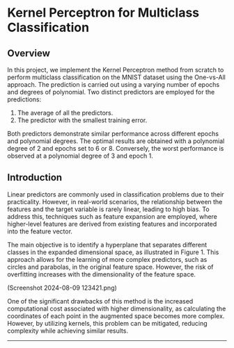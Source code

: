 # Kernel Perceptron for Multiclass Classification

## Overview

In this project, we implement the Kernel Perceptron method from scratch to perform multiclass classification on the MNIST dataset using the One-vs-All approach. The prediction is carried out using a varying number of epochs and degrees of polynomial. Two distinct predictors are employed for the predictions:

1. The average of all the predictors.
2. The predictor with the smallest training error.

Both predictors demonstrate similar performance across different epochs and polynomial degrees. The optimal results are obtained with a polynomial degree of 2 and epochs set to 6 or 8. Conversely, the worst performance is observed at a polynomial degree of 3 and epoch 1.

## Introduction

Linear predictors are commonly used in classification problems due to their practicality. However, in real-world scenarios, the relationship between the features and the target variable is rarely linear, leading to high bias. To address this, techniques such as feature expansion are employed, where higher-level features are derived from existing features and incorporated into the feature vector.

The main objective is to identify a hyperplane that separates different classes in the expanded dimensional space, as illustrated in Figure 1. This approach allows for the learning of more complex predictors, such as circles and parabolas, in the original feature space. However, the risk of overfitting increases with the dimensionality of the feature space.

(Screenshot 2024-08-09 123421.png)

One of the significant drawbacks of this method is the increased computational cost associated with higher dimensionality, as calculating the coordinates of each point in the augmented space becomes more complex. However, by utilizing kernels, this problem can be mitigated, reducing complexity while achieving similar results.

---

